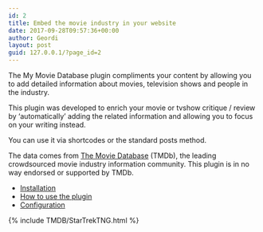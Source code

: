 ```yaml
---
id: 2
title: Embed the movie industry in your website
date: 2017-09-28T09:57:36+00:00
author: Geordi
layout: post
guid: 127.0.0.1/?page_id=2
---
```

The My Movie Database plugin compliments your content by allowing you to add detailed information about movies, television shows and people in the industry.

This plugin was developed to enrich your movie or tvshow critique / review by &#8216;automatically&#8217; adding the related information and allowing you to focus on your writing instead.

You can use it via shortcodes or the standard posts method.

The data comes from [The Movie Database](https://www.themoviedb.org/) (TMDb), the leading crowdsourced movie industry information community. This plugin is in no way endorsed or supported by TMDb.

* [Installation]({{site.baseurl}}/installation/)
* [How to use the plugin]({{site.baseurl}}/how-to-use-the-mmdb-plugin/)
* [Configuration]({{site.baseurl}}/plugin-configuration-mmdb-options-page/)

{% include TMDB/StarTrekTNG.html %}
